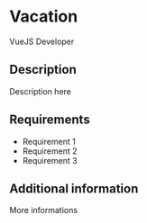# Vacation

VueJS Developer

## Description

Description here

## Requirements

- Requirement 1
- Requirement 2
- Requirement 3

## Additional information

More informations
